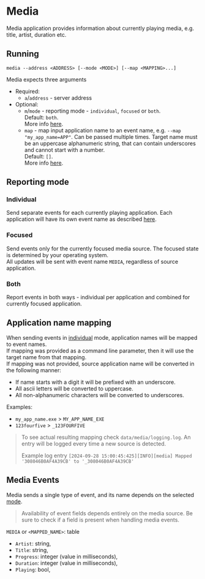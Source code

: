 # Media

Media application provides information about currently playing media, e.g. title, artist, duration etc.

## Running

```
media --address <ADDRESS> [--mode <MODE>] [--map <MAPPING>...]
```

Media expects three arguments

- Required:
    - `a`/`address` - server address
- Optional:
    - `m`/`mode` - reporting mode - `individual`, `focused` or `both`.   
      Default: `both`.  
      More info [here](#reporting-mode).
    - `map` - map input application name to an event name, e.g. `--map "my_app_name=APP"`. Can be passed multiple
      times. Target name must be an uppercase alphanumeric string, that can contain underscores and cannot start with a
      number.   
      Default: `[]`.  
      More info [here](#application-name-mapping).

## Reporting mode

### Individual

Send separate events for each currently playing application. Each application will have its own event name as
described [here](#application-name-mapping).

### Focused

Send events only for the currently focused media source. The focused state is determined by your operating system.  
All updates will be sent with event name `MEDIA`, regardless of source application.

### Both

Report events in both ways - individual per application and combined for currently focused application.

## Application name mapping

When sending events in [individual](#individual) mode, application names will be mapped to event names.  
If mapping was provided as a command line parameter, then it will use the target name from that mapping.  
If mapping was not provided, source application name will be converted in the following manner:

- If name starts with a digit it will be prefixed with an underscore.
- All ascii letters will be converted to uppercase.
- All non-alphanumeric characters will be converted to underscores.

Examples:

- `my_app_name.exe` > `MY_APP_NAME_EXE`
- `123fourfive` > `_123FOURFIVE`

> To see actual resulting mapping check `data/media/logging.log`. An entry will be logged every time a new source is
> detected.
>
> Example log entry
`[2024-09-28 15:00:45:425][INFO][media] Mapped '308046B0AF4A39CB' to '_308046B0AF4A39CB'`

## Media Events

Media sends a single type of event, and its name depends on the selected [mode](#reporting-mode).

> Availability of event fields depends entirely on the media source. Be sure to check if a field is present when
> handling media events.

`MEDIA` or `<MAPPED_NAME>`: table

- `Artist`: string,
- `Title`: string,
- `Progress`: integer (value in milliseconds),
- `Duration`: integer (value in milliseconds),
- `Playing`: bool,